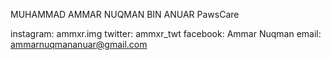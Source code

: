 MUHAMMAD AMMAR NUQMAN BIN ANUAR
PawsCare

instagram: ammxr.img
twitter: ammxr_twt
facebook: Ammar Nuqman
email: ammarnuqmananuar@gmail.com